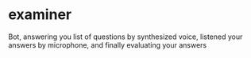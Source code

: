 # examiner
Bot, answering you list of questions by synthesized voice, listened your answers by microphone, and finally evaluating your answers
